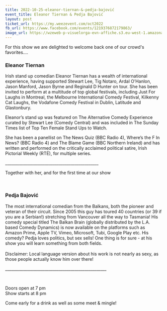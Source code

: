 ```yaml
---
title: 2022-10-25-eleanor-tiernan-&-pedja-bajović
event_title: Eleanor Tiernan & Pedja Bajović
layout: post
ticket_url: https://my.weezevent.com/oct2022
fb_url: https://www.facebook.com/events/1219376872179863/
image_url: https://wzeweb-p-visuelorga-evn-affiche.s3.eu-west-1.amazonaws.com/affiche_886724.jpg
---
```

<p> For this show we are delighted to welcome back one of our crowd's favorites.... </p>
<h3> Eleanor Tiernan</h3>
<p> Irish stand up comedian Eleanor Tiernan has a wealth of international experience, having supported Stewart Lee, Tig Notaro, Ardal O’Hanlon, Jason Manford, Jason Byrne and Reginald D Hunter on tour. She has been invited to perform at a multitude of top global festivals, including Just For Laughs in Montreal, the Melbourne International Comedy Festival, Kilkenny Cat Laughs, the Vodafone Comedy Festival in Dublin, Latitude and Glastonbury.</p>
<p> Eleanor’s stand up was featured on The Alternative Comedy Experience curated by Stewart Lee (Comedy Central) and was included in The Sunday Times list of Top Ten Female Stand Ups to Watch.</p>
<p> She has been a panellist on The News Quiz (BBC Radio 4), Where’s the F In News? (BBC Radio 4) and The Blame Game (BBC Northern Ireland) and has written and performed on the critically acclaimed political satire, Irish Pictorial Weekly (RTÉ), for multiple series.</p>
<p> _______________________________________________</p>
<p> Together with her, and for the first time at our show</p>
<p>  </p>
<h3> Pedja Bajovi<b>ć</b></h3>
<p> The most international comedian from the Balkans, both the pioneer and veteran of their circuit. Since 2005 this guy has toured 40 countries (or 39 if you are a Serbian!) stretching from Vancouver all the way to Tasmania! His comedy special titled The Balkan Brain (globally distributed by the L.A. based Comedy Dynamics) is now available on the platforms such as Amazon Prime, Apple TV, Vimeo, Microsoft, Tubi, Google Play etc. His comedy? Pedja loves politics, but sex sells! One thing is for sure - at his show you will learn something from both fields.  <br> <br> Disclaimer: Local language version about his work is not nearly as sexy, as those people actually know him over there!</p>
<p> ___________________________________________________</p>
<p>  </p>
<p> Doors open at 7 pm<br> Show starts at 8 pm</p>
<p> Come early for a drink as well as some meet &amp; mingle!</p>
